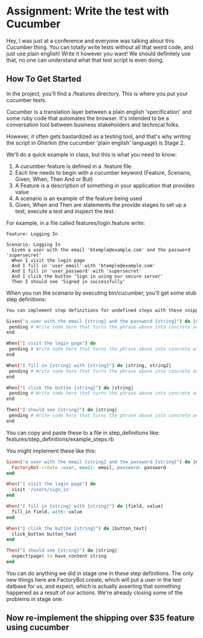 # Assignment: Write the test with Cucumber

Hey, I was just at a conference and everyone was talking about this Cucumber thing. You can totally write tests without all that weird code, and just use plain english! Write it however you want! We should definitely use that, no one can understand what that test script is even doing.

## How To Get Started

In the project, you'll find a /features directory. This is where you put your cucumber tests.

Cucumber is a translation layer between a plain english 'specification' and some ruby code that automates the browser. It's intended to be a conversation tool between business stakeholders and technical folks.

However, it often gets bastardized as a testing tool, and that's why writing the script in Gherkin (the cucumber 'plain english' language) is Stage 2.

We'll do a quick example in class, but this is what you need to know:

1. A cucumber feature is defined in a .feature file.
2. Each line needs to begin with a cucumber keyword (Feature, Scenario, Given, When, Then And or But)
3. A Feature is a description of something in your application that provides value
4. A scenario is an example of the feature being used
5. Given, When and Then are statements the provide stages to set up a test, execute a test and inspect the test.

For example, in a file called features/login.feature write:

```gherkin
Feature: Logging In

Scenario: Logging In
  Given a user with the email 'btemple@example.com' and the password 'supersecret'
  When I visit the login page
  And I fill in 'user_email' with 'btemple@example.com'
  And I fill in 'user_password' with 'supersecret'
  And I click the button 'Sign in using our secure server'
  Then I should see 'Signed in successfully'
```

When you run the scenario by executing bin/cucumber, you'll get some stub step definitions:

```bash
You can implement step definitions for undefined steps with these snippets:

Given("a user with the email {string} and the password {string}") do |string, string2|
 pending # Write code here that turns the phrase above into concrete actions
end

When("I visit the login page") do
 pending # Write code here that turns the phrase above into concrete actions
end

When("I fill in {string} with {string}") do |string, string2|
 pending # Write code here that turns the phrase above into concrete actions
end

When("I click the button {string}") do |string|
 pending # Write code here that turns the phrase above into concrete actions
end

Then("I should see {string}") do |string|
 pending # Write code here that turns the phrase above into concrete actions
end
```

You can copy and paste these to a file in step_definitions like:  features/step_definitions/example_steps.rb

You might implement these like this:

```ruby
Given("a user with the email {string} and the password {string}") do |email, password|
  FactoryBot.create :user, email: email, password: password
end

When("I visit the login page") do
  visit '/users/sign_in'
end

When("I fill in {string} with {string}") do |field, value|
  fill_in field, with: value
end

When("I click the button {string}") do |button_text|
  click_button button_text
end

Then("I should see {string}") do |string|
  expect(page).to have_content string
end
```

You can do anything we did in stage one in these step definitions. The only new things here are FactoryBot.create, which will put a user in the test datbase for us, and expect, which is actually asserting that something happened as a result of our actions. We're already closing some of the problems in stage one.

## Now re-implement the shipping over $35 feature using cucumber
